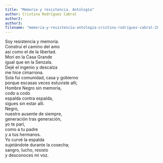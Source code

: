 ```yaml
---
title: "Memoria y resistencia. Antología"
author: Cristina Rodríguez Cabral
author2: 
author3: 
filename: "memoria-y-resistencia-antologia-cristina-rodriguez-cabral-2004"
---
```

Soy resistencia y memoria.<br>Construí el camino del amo<br>así como el de la libertad.<br>Morí en la Casa Grande<br>igual que en la Senzala.<br>Dejé el ingenio y descalza<br>me hice cimarrona.<br>Sola fui comunidad, casa y gobierno<br>porque escasas veces estuviste allí;<br>Hombre Negro sin memoria,<br>codo a codo<br>espalda contra espalda,<br>sigues sin estar allí.<br>Negro,<br>nuestro ausente de siempre,<br>generación tras generación,<br>yo te parí,<br>como a tu padre<br>y a tus hermanos.<br>Yo curvé la espalda<br>sujetándote durante la cosecha;<br>sangro, lucho, resisto<br>y desconoces mi voz.